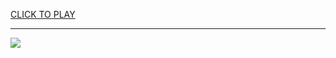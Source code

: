 
<a href="https://premium76.site?title=runaway_toad_cool_math_games&ref=12M">CLICK TO PLAY</a></h3>
<hr>

<a href="https://premium76.site?title=runaway_toad_cool_math_games&ref=12M"><img src="https://clearcache.store/games.png"></a>


